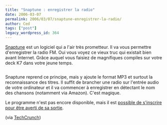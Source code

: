 ```yaml
---
title: "Snaptune : enregistrer la radio"
date: 2006-03-07
permalink: 2006/03/07/snaptune-enregistrer-la-radio/
author: Ced
tags: ["post"]
legacy_wordpress_id: 364
---
```


[Snaptune](http://snaptune.com/) est un logiciel qui a l'air très prometteur. Il va vous permettre d'enregistrer la radio FM. Oui vous voyez ce vieux truc qui existait bien avant Internet. Grâce auquel vous faisiez de magnifiques compiles sur votre deck K7 dans votre jeune temps.

[<img src="https://64k.be/wp-content/uploads/2006/musique/snaptune.jpg" alt="" />](http://snaptune.com/)

<!-- excerpt -->

Snaptune reprend ce principe, mais y ajoute le format MP3 et surtout la reconnaissance des titres. Il suffit de brancher une radio sur l'entrée audio de votre ordinateur et il va commencer à enregistrer en détectant le nom des chansons (notamment via Amazon). C'est magique.

Le programme n'est pas encore disponible, mais il est [possible de s'inscrire pour être averti de sa sortie](http://client.snaptune.com/snaptunecom/getnotified.aspx).

(via [TechCrunch](http://fr.techcrunch.com/2006/03/06/snaptune-pour-enregistrer-votre-radio/))
